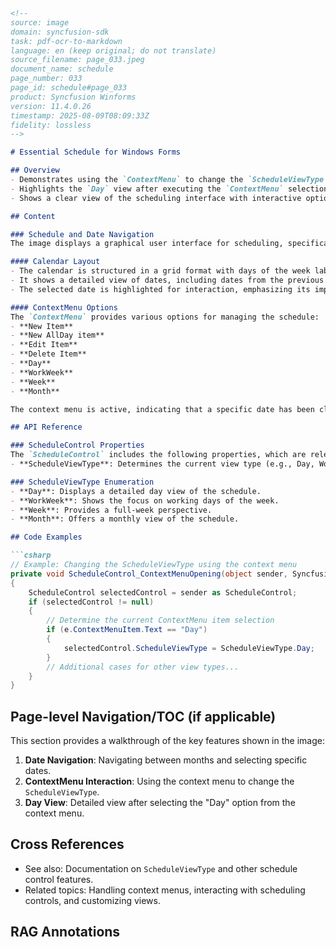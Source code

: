 ```markdown
<!--
source: image
domain: syncfusion-sdk
task: pdf-ocr-to-markdown
language: en (keep original; do not translate)
source_filename: page_033.jpeg
document_name: schedule
page_number: 033
page_id: schedule#page_033
product: Syncfusion Winforms
version: 11.4.0.26
timestamp: 2025-08-09T08:09:33Z
fidelity: lossless
-->

# Essential Schedule for Windows Forms

## Overview
- Demonstrates using the `ContextMenu` to change the `ScheduleViewType`.
- Highlights the `Day` view after executing the `ContextMenu` selection.
- Shows a clear view of the scheduling interface with interactive options for managing items.

## Content

### Schedule and Date Navigation
The image displays a graphical user interface for scheduling, specifically a calendar for November 2006, along with adjacent months for reference.

#### Calendar Layout
- The calendar is structured in a grid format with days of the week labeled as **Monday** through **Sat/Sun**.
- It shows a detailed view of dates, including dates from the previous month (October) and the subsequent month (December) to provide contextual navigation around the current month.
- The selected date is highlighted for interaction, emphasizing its importance in the workflow.

#### ContextMenu Options
The `ContextMenu` provides various options for managing the schedule:
- **New Item**
- **New AllDay item**
- **Edit Item**
- **Delete Item**
- **Day**
- **WorkWeek**
- **Week**
- **Month**

The context menu is active, indicating that a specific date has been clicked, and the user is interacting with it, demonstrating how to switch between different views of the schedule using the context menu.

## API Reference

### ScheduleControl Properties
The `ScheduleControl` includes the following properties, which are relevant to this interface:
- **ScheduleViewType**: Determines the current view type (e.g., Day, WorkWeek, etc.).

### ScheduleViewType Enumeration
- **Day**: Displays a detailed day view of the schedule.
- **WorkWeek**: Shows the focus on working days of the week.
- **Week**: Provides a full-week perspective.
- **Month**: Offers a monthly view of the schedule.

## Code Examples

```csharp
// Example: Changing the ScheduleViewType using the context menu
private void ScheduleControl_ContextMenuOpening(object sender, Syncfusion.Windows.Forms.ContextMenuEventArgs e)
{
    ScheduleControl selectedControl = sender as ScheduleControl;
    if (selectedControl != null)
    {
        // Determine the current ContextMenu item selection
        if (e.ContextMenuItem.Text == "Day")
        {
            selectedControl.ScheduleViewType = ScheduleViewType.Day;
        }
        // Additional cases for other view types...
    }
}
```

## Page-level Navigation/TOC (if applicable)

This section provides a walkthrough of the key features shown in the image:
1. **Date Navigation**: Navigating between months and selecting specific dates.
2. **ContextMenu Interaction**: Using the context menu to change the `ScheduleViewType`.
3. **Day View**: Detailed view after selecting the "Day" option from the context menu.

## Cross References

- See also: Documentation on `ScheduleViewType` and other schedule control features.
- Related topics: Handling context menus, interacting with scheduling controls, and customizing views.

## RAG Annotations
<!-- tags: [schedule, windows forms, contextmenu, scheduleviewtype, dayview] keywords: [contextmenu, Months, Days, Navigation, item management, day view] -->
```